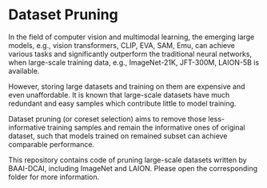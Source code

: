 # Dataset Pruning

In the field of computer vision and multimodal learning, the emerging large models, e.g., vision transformers, CLIP, EVA, SAM, Emu, can achieve various tasks and significantly outperform the traditional neural networks, when large-scale training data, e.g., ImageNet-21K, JFT-300M, LAION-5B is available. 



However, storing large datasets and training on them are expensive and even unaffordable. It is known that large-scale datasets have much redundant and easy samples which contribute little to model training. 



Dataset pruning (or coreset selection) aims to remove those less-informative training samples and remain the informative ones of original dataset, such that models trained on remained subset can achieve comparable performance. 



This repository contains code of pruning large-scale datasets written by BAAI-DCAI, including ImageNet and LAION. Please open the corresponding folder for more information.